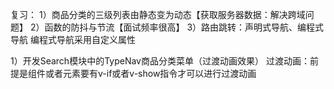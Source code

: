 复习：
1）商品分类的三级列表由静态变为动态【获取服务器数据：解决跨域问题】
2）函数的防抖与节流【面试频率很高】
3）路由跳转：声明式导航、编程式导航
编程式导航采用自定义属性

1）开发Search模块中的TypeNav商品分类菜单（过渡动画效果）
过渡动画：前提是组件或者元素要有v-if或者v-show指令才可以进行过渡动画